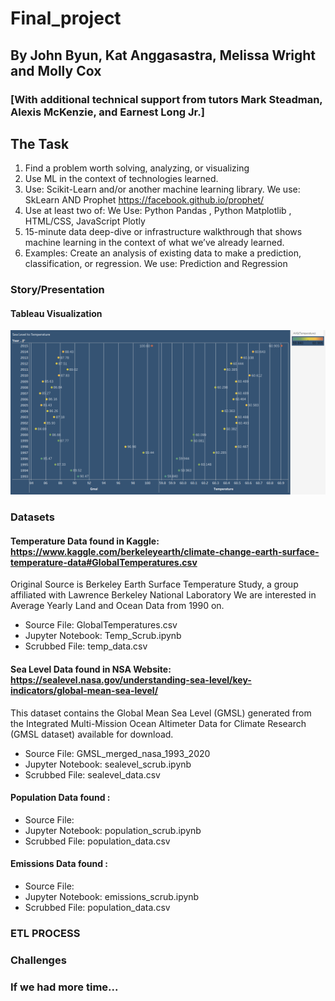 # Final_project

## By John Byun, Kat Anggasastra, Melissa Wright and Molly Cox
### [With additional technical support from tutors Mark Steadman,  Alexis McKenzie, and Earnest Long Jr.]
## The Task
1. Find a problem worth solving, analyzing, or visualizing
2. Use ML in the context of technologies learned.
3. Use: Scikit-Learn and/or another machine learning library. We use: SkLearn AND Prophet  https://facebook.github.io/prophet/
4. Use at least two of: We Use:  Python Pandas , Python Matplotlib , HTML/CSS, JavaScript Plotly
5. 15-minute data deep-dive or infrastructure walkthrough that shows machine learning in the context of what we’ve already learned.
6. Examples: Create an analysis of existing data to make a prediction, classification, or regression. We use: Prediction and Regression

### Story/Presentation



#### Tableau Visualization

![Tableau Sea Temp](images/Tableau_sea_temp_fig1.png)


### Datasets

#### Temperature Data found in Kaggle:  https://www.kaggle.com/berkeleyearth/climate-change-earth-surface-temperature-data#GlobalTemperatures.csv
Original Source is Berkeley Earth Surface Temperature Study, a group affiliated with Lawrence Berkeley National Laboratory
We are interested in Average Yearly Land and Ocean Data from 1990 on.
* Source File:        GlobalTemperatures.csv
* Jupyter Notebook:   Temp_Scrub.ipynb
* Scrubbed File:      temp_data.csv

#### Sea Level Data found in NSA Website: https://sealevel.nasa.gov/understanding-sea-level/key-indicators/global-mean-sea-level/
This dataset contains the Global Mean Sea Level (GMSL) generated from the Integrated Multi-Mission Ocean Altimeter Data for Climate Research (GMSL dataset) available for download. 
* Source File: GMSL_merged_nasa_1993_2020
* Jupyter Notebook:   sealevel_scrub.ipynb
* Scrubbed File:      sealevel_data.csv


#### Population Data found :


* Source File:        
* Jupyter Notebook:   population_scrub.ipynb
* Scrubbed File:      population_data.csv

#### Emissions Data found :

* Source File:        
* Jupyter Notebook:   emissions_scrub.ipynb
* Scrubbed File:      population_data.csv


### ETL PROCESS 



 ### Challenges



 ### If we had more time...
